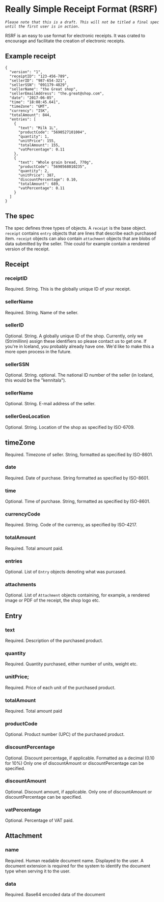 # Really Simple Receipt Format (RSRF)

*`Please note that this is a draft. This will not be titled a final spec until the first user is in action.`*

RSRF is an easy to use format for electronic receipts. It was crated to encourage and facilitate the creation of electronic receipts.

## Example receipt

```
{
  "version": "1",
  "receiptID": "123-456-789",
  "sellerID": "987-654-321",
  "sellerSSN": "091179-4829",
  "sellerName": "the Great shop",
  "sellerEmailAddress": "the.great@shop.com",
  "date": "2017-06-05",
  "time": "18:08:45.641",
  "timeZone": "GMT",
  "currency": "ISK",
  "totalAmount": 844,
  "entries": [
    {
      "text": "Milk 1L",
      "productCode": "5690527101004",
      "quantity": 1,
      "unitPrice": 155,
      "totalAmount": 155,
      "vatPercentage": 0.11
    },
    {
      "text": "Whole grain bread, 770g",
      "productCode": "5690568010235",
      "quantity": 2,
      "unitPrice": 387,
      "discountPercentage": 0.10,
      "totalAmount": 689,
      "vatPercentage": 0.11
    }
  ]
}
```

## The spec

The spec defines three types of objects. A `receipt` is the base object. `receipt` contains `entry` objects that are lines that describe each purchased item. `receipt` objects can also contain `attachment` objects that are blobs of data submitted by the seller. Thie could for example contain a rendered version of the receipt.

## Receipt

### receiptID
Required. String. This is the globally unique ID of your receipt.

### sellerName
Required. String. Name of the seller.

### sellerID
Optional. String. A globally unique ID of the shop. Currently, only we (Strimillinn) assign these identifiers so please contact us to get one. If you're in Iceland, you probably already have one. We'd like to make this a more open process in the future.

### sellerSSN
Optional. String. optional. The national ID number of the seller (in Iceland, this would be the "kennitala").

### sellerName
Optional. String. E-mail address of the seller.

### sellerGeoLocation
Optional. String. Location of the shop as specified by ISO-6709.

## timeZone
Required. Timezone of seller. String, formatted as specified by ISO-8601.

### date
Required. Date of purchase. String formatted as specified by ISO-8601.

### time
Optional. Time of purchase. String, formatted as specified by ISO-8601.

### currencyCode
Required. String. Code of the currency, as specified by ISO-4217.

### totalAmount
Required. Total amount paid.

### entries
Optional. List of `Entry` objects denoting what was purcased.

### attachments
Optional. List of `Attachment` objects containing, for example, a rendered image or PDF of the receipt, the shop logo etc.

## Entry

### text
Required. Description of the purchased product.

### quantity
Required. Quantity purchased, either number of units, weight etc.

### unitPrice;
Required. Price of each unit of the purchased product.

### totalAmount
Required. Total amount paid

### productCode
Optional. Product number (UPC) of the purchased product.

### discountPercentage
Optional. Discount percentage, if applicable. Formatted as a decimal (0.10 for 10%)
Only one of discountAmount or discountPercentage can be specified.

### discountAmount
Optional. Discount amount, if applicable.
Only one of discountAmount or discountPercentage can be specified.

### vatPercentage
Optional. Percentage of VAT paid.

## Attachment

### name
Required. Human readable document name. Displayed to the user. A document extension is required for the system to identify the document type when serving it to the user.

### data
Required. Base64 encoded data of the document

